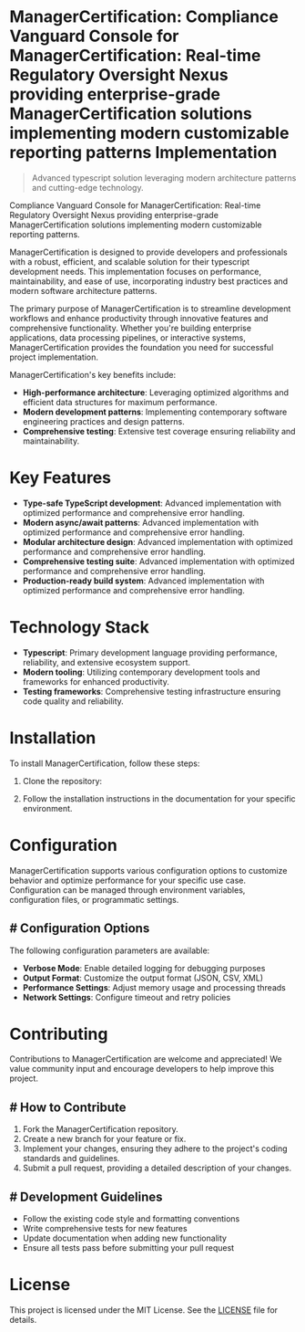 <!-- fallback_ManagerCertification_20250805063121_72752 -->

# ManagerCertification: Compliance Vanguard Console for ManagerCertification: Real-time Regulatory Oversight Nexus providing enterprise-grade ManagerCertification solutions implementing modern customizable reporting patterns Implementation
> Advanced typescript solution leveraging modern architecture patterns and cutting-edge technology.

Compliance Vanguard Console for ManagerCertification: Real-time Regulatory Oversight Nexus providing enterprise-grade ManagerCertification solutions implementing modern customizable reporting patterns.

ManagerCertification is designed to provide developers and professionals with a robust, efficient, and scalable solution for their typescript development needs. This implementation focuses on performance, maintainability, and ease of use, incorporating industry best practices and modern software architecture patterns.

The primary purpose of ManagerCertification is to streamline development workflows and enhance productivity through innovative features and comprehensive functionality. Whether you're building enterprise applications, data processing pipelines, or interactive systems, ManagerCertification provides the foundation you need for successful project implementation.

ManagerCertification's key benefits include:

* **High-performance architecture**: Leveraging optimized algorithms and efficient data structures for maximum performance.
* **Modern development patterns**: Implementing contemporary software engineering practices and design patterns.
* **Comprehensive testing**: Extensive test coverage ensuring reliability and maintainability.

# Key Features

* **Type-safe TypeScript development**: Advanced implementation with optimized performance and comprehensive error handling.
* **Modern async/await patterns**: Advanced implementation with optimized performance and comprehensive error handling.
* **Modular architecture design**: Advanced implementation with optimized performance and comprehensive error handling.
* **Comprehensive testing suite**: Advanced implementation with optimized performance and comprehensive error handling.
* **Production-ready build system**: Advanced implementation with optimized performance and comprehensive error handling.

# Technology Stack

* **Typescript**: Primary development language providing performance, reliability, and extensive ecosystem support.
* **Modern tooling**: Utilizing contemporary development tools and frameworks for enhanced productivity.
* **Testing frameworks**: Comprehensive testing infrastructure ensuring code quality and reliability.

# Installation

To install ManagerCertification, follow these steps:

1. Clone the repository:


2. Follow the installation instructions in the documentation for your specific environment.

# Configuration

ManagerCertification supports various configuration options to customize behavior and optimize performance for your specific use case. Configuration can be managed through environment variables, configuration files, or programmatic settings.

## # Configuration Options

The following configuration parameters are available:

* **Verbose Mode**: Enable detailed logging for debugging purposes
* **Output Format**: Customize the output format (JSON, CSV, XML)
* **Performance Settings**: Adjust memory usage and processing threads
* **Network Settings**: Configure timeout and retry policies

# Contributing

Contributions to ManagerCertification are welcome and appreciated! We value community input and encourage developers to help improve this project.

## # How to Contribute

1. Fork the ManagerCertification repository.
2. Create a new branch for your feature or fix.
3. Implement your changes, ensuring they adhere to the project's coding standards and guidelines.
4. Submit a pull request, providing a detailed description of your changes.

## # Development Guidelines

* Follow the existing code style and formatting conventions
* Write comprehensive tests for new features
* Update documentation when adding new functionality
* Ensure all tests pass before submitting your pull request

# License

This project is licensed under the MIT License. See the [LICENSE](https://github.com/coralnws/ManagerCertification/blob/main/LICENSE) file for details.
